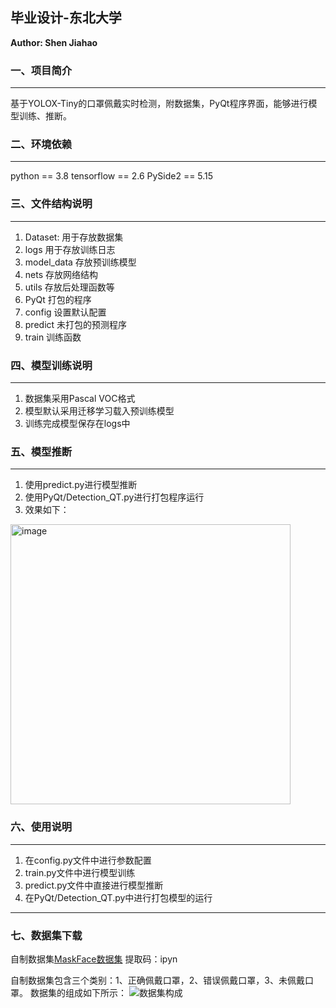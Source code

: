 <!--
 * @Description: 
 * @coding: utf-8
 * @language: python3.8, tensorflow2.6
 * @Author: JiaHao Shum
 * @Date: 2022-04-17 11:03:30
-->

## 毕业设计-东北大学

**Author: Shen Jiahao**
### 一、项目简介
---
基于YOLOX-Tiny的口罩佩戴实时检测，附数据集，PyQt程序界面，能够进行模型训练、推断。
### 二、环境依赖
---
python == 3.8
tensorflow == 2.6
PySide2 == 5.15

### 三、文件结构说明
---
1. Dataset:      用于存放数据集
2. logs          用于存放训练日志
3. model_data    存放预训练模型
4. nets          存放网络结构
5. utils         存放后处理函数等
6. PyQt          打包的程序
7. config        设置默认配置
8. predict       未打包的预测程序
9. train         训练函数

### 四、模型训练说明
---
1. 数据集采用Pascal VOC格式
2. 模型默认采用迁移学习载入预训练模型
3. 训练完成模型保存在logs中


### 五、模型推断
---
1. 使用predict.py进行模型推断
2. 使用PyQt/Detection_QT.py进行打包程序运行
3. 效果如下：
<img width="448" alt="image" src="https://user-images.githubusercontent.com/87429023/165014136-14d8895d-a037-4d7c-a657-24b17b5cc264.png">


### 六、使用说明
---
1. 在config.py文件中进行参数配置
2. train.py文件中进行模型训练
3. predict.py文件中直接进行模型推断
4. 在PyQt/Detection_QT.py中进行打包模型的运行
---
### 七、数据集下载
自制数据集[MaskFace数据集](https://pan.baidu.com/s/1Y3gv9vVZdG7fwwxvgLhPvQ) 提取码：ipyn

自制数据集包含三个类别：1、正确佩戴口罩，2、错误佩戴口罩，3、未佩戴口罩。
数据集的组成如下所示：
![数据集构成](https://user-images.githubusercontent.com/87429023/165014173-7d38c6df-97cc-451a-bc1c-e5f559be8487.png)

